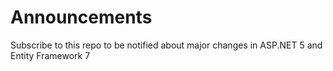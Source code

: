 # Announcements
Subscribe to this repo to be notified about major changes in ASP.NET 5 and Entity Framework 7

